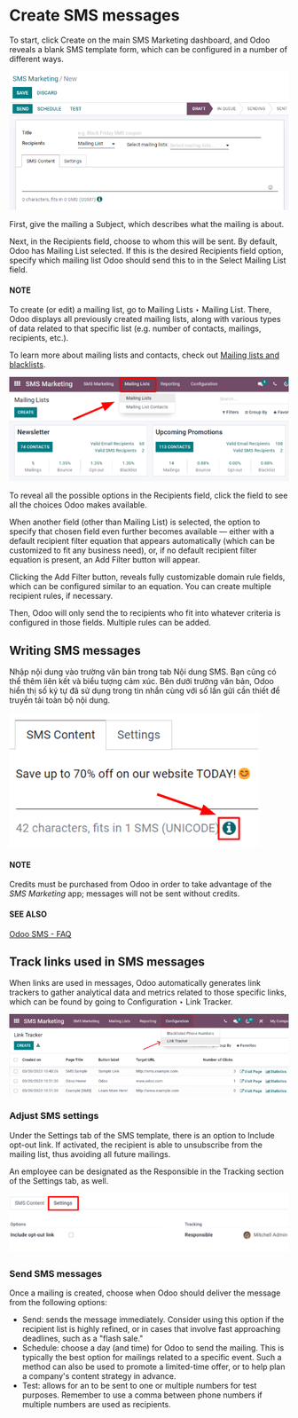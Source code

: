 # Create SMS messages

To start, click Create on the main SMS Marketing dashboard, and Odoo reveals
a blank SMS template form, which can be configured in a number of different ways.

![Creating an SMS marketing template.](../../../.gitbook/assets/sms-create.png)

First, give the mailing a Subject, which describes what the mailing is about.

Next, in the Recipients field, choose to whom this 
will be sent. By default, Odoo has Mailing List selected. If this is the desired
Recipients field option, specify which mailing list Odoo should send this  to in the Select Mailing List field.

#### NOTE
To create (or edit) a mailing list, go to Mailing Lists ‣ Mailing List. There,
Odoo displays all previously created mailing lists, along with various types of data related to
that specific list (e.g. number of contacts, mailings, recipients, etc.).

To learn more about mailing lists and contacts, check out [Mailing lists and blacklists](applications/marketing/sms_marketing/mailing_lists_blacklists.md).

![View of the mailing list page in the SMS marketing application.](../../../.gitbook/assets/sms-mailing-list.png)

To reveal all the possible options in the Recipients field, click the field to see all
the choices Odoo makes available.

When another field (other than Mailing List) is selected, the option to specify that
chosen field even further becomes available — either with a default recipient filter equation that
appears automatically (which can be customized to fit any business need), or, if no default
recipient filter equation is present, an Add Filter button will appear.

Clicking the Add Filter button, reveals fully customizable domain rule fields, which can
be configured similar to an equation. You can create multiple recipient rules, if necessary.

Then, Odoo will only send the  to recipients who fit into
whatever criteria is configured in those fields. Multiple rules can be added.

## Writing SMS messages

Nhập nội dung  vào trường văn bản trong tab Nội dung SMS. Bạn cũng có thể thêm liên kết và biểu tượng cảm xúc. Bên dưới trường văn bản, Odoo hiển thị số ký tự đã sử dụng trong tin nhắn cùng với số lần gửi  cần thiết để truyền tải toàn bộ nội dung.

![SMS price check icon.](../../../.gitbook/assets/sms-price-check.png)

#### NOTE
Credits must be purchased from Odoo in order to take advantage of the *SMS Marketing* app;
 messages will not be sent without credits.

#### SEE ALSO
[Odoo SMS - FAQ](https://iap-services.odoo.com/iap/sms/pricing)

## Track links used in SMS messages

When links are used in  messages, Odoo automatically generates
link trackers to gather analytical data and metrics related to those specific links, which can be
found by going to Configuration ‣ Link Tracker.

![SMS Link Tracker page.](../../../.gitbook/assets/sms-link-tracker.png)

### Adjust SMS settings

Under the Settings tab of the SMS template, there is an option to Include
opt-out link. If activated, the recipient is able to unsubscribe from the mailing list, thus
avoiding all future mailings.

An employee can be designated as the Responsible in the Tracking section of
the Settings tab, as well.

![SMS Settings tab.](../../../.gitbook/assets/sms-settings-tab.png)

### Send SMS messages

Once a mailing is created, choose when Odoo should deliver the message from the following options:

- Send: sends the message immediately. Consider using this option if the recipient list
  is highly refined, or in cases that involve fast approaching deadlines, such as a "flash sale."
- Schedule: choose a day (and time) for Odoo to send the mailing. This is typically the
  best option for mailings related to a specific event. Such a method can also be used to promote a
  limited-time offer, or to help plan a company's content strategy in advance.
- Test: allows for an  to be sent to one or multiple
  numbers for test purposes. Remember to use a comma between phone numbers if multiple numbers are
  used as recipients.
